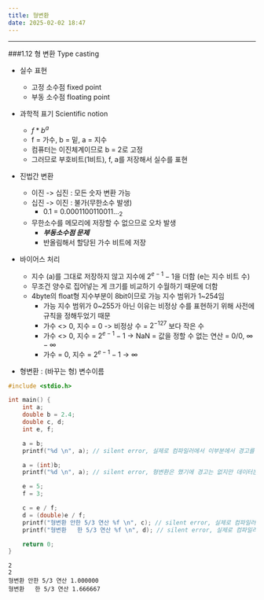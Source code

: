 ```yaml
---
title: 형변환
date: 2025-02-02 18:47
---
```

---
###1.12 형 변환 Type casting
* 실수 표현
  * 고정 소수점 fixed point
  * 부동 소수점 floating point

* 과학적 표기 Scientific notion
  * $f * b^{a}$
  * f = 가수, b = 밑, a = 지수
  * 컴퓨터는 이진체계이므로 b = 2로 고정
  * 그러므로 부호비트(1비트), f, a를 저장해서 실수를 표현

* 진법간 변환
  * 이진 -> 십진 : 모든 숫자 변환 가능
  * 십진 -> 이진 : 불가(무한소수 발생)
    * 0.1 = $0.0001100110011..._{2}$
  * 무한소수를 메모리에 저장할 수 없으므로 오차 발생
    * ***부동소수점 문제***
    * 반올림해서 할당된 가수 비트에 저장

* 바이어스 처리
  * 지수 (a)를 그대로 저장하지 않고 지수에 $2^{e-1} -1$을 더함 (e는 지수 비트 수)
  * 무조건 양수로 집어넣는 게 크기를 비교하기 수월하기 때문에 더함
  * 4byte의 float형 지수부분이 8bit이므로 가능 지수 범위가 1~254임
    * 가능 지수 범위가 0~255가 아닌 이유는 비정상 수를 표현하기 위해 사전에 규칙을 정해두었기 때문
    * 가수 <> 0, 지수 = 0             -> 비정상 수 = $2^{-127}$ 보다 작은 수
    * 가수 <> 0, 지수 = $2^{e-1} - 1$ -> NaN       = 값을 정할 수 없는 연산 = 0/0, $\infty - \infty$
    * 가수  = 0, 지수 = $2^{e-1} - 1$ -> $\infty$

* 형변환 : (바꾸는 형) 변수이름

```c
#include <stdio.h>

int main() {
    int a;
    double b = 2.4;
    double c, d;
    int e, f;

    a = b;
    printf("%d \n", a); // silent error, 실제로 컴파일러에서 이부분에서 경고를 뱉을 수 있음

    a = (int)b;
    printf("%d \n", a); // silent error, 형변환은 했기에 경고는 없지만 데이터는 소실됨

    e = 5;
    f = 3;

    c = e / f;
    d = (double)e / f;
    printf("형변환 안한 5/3 연산 %f \n", c); // silent error, 실제로 컴파일러에서 이부분에서 경고를 뱉을 수 있음
    printf("형변환   한 5/3 연산 %f \n", d); // silent error, 실제로 컴파일러에서 이부분에서 경고를 뱉을 수 있음

    return 0;
}
```
```text
2 
2 
형변환 안한 5/3 연산 1.000000 
형변환   한 5/3 연산 1.666667 
```